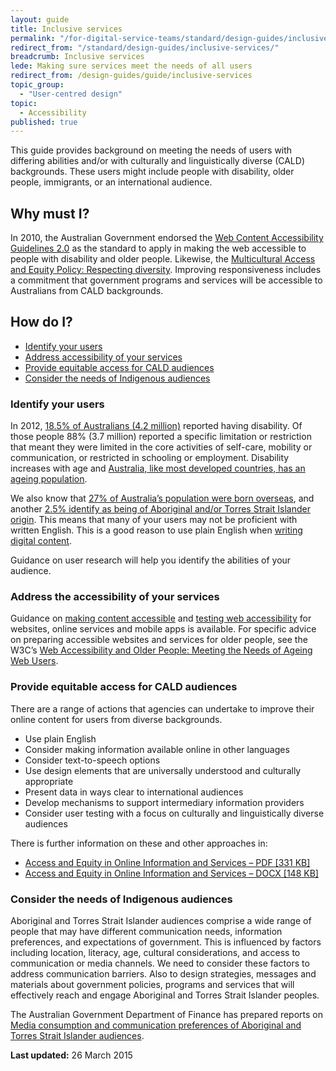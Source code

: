 ```yaml
---
layout: guide
title: Inclusive services
permalink: "/for-digital-service-teams/standard/design-guides/inclusive-services/"
redirect_from: "/standard/design-guides/inclusive-services/"
breadcrumb: Inclusive services
lede: Making sure services meet the needs of all users
redirect_from: /design-guides/guide/inclusive-services
topic_group:
  - "User-centred design"
topic:
  - Accessibility
published: true
---
```


This guide provides background on meeting the needs of users with differing abilities and/or with culturally and linguistically diverse (CALD) backgrounds. These users might include people with disability, older people, immigrants, or an international audience.

## Why must I?
In 2010, the Australian Government endorsed the [Web Content Accessibility Guidelines 2.0](http://www.w3.org/WAI/intro/wcag.php) as the standard to apply in making the web accessible to people with disability and older people. Likewise, the [Multicultural Access and Equity Policy: Respecting diversity](https://www.dss.gov.au/settlement-and-multicultural-affairs/programs-policy/multicultural-access-and-equity/multicultural-access-and-equity-resources). Improving responsiveness includes a commitment that government programs and services will be accessible to Australians from CALD backgrounds.

## How do I?
* [Identify your users​](#identify-your-users)
* [Address accessibility of your services](#address-the-accessibility-of-your-services)
* [Provide equitable access for CALD audiences](#provide-equitable-access-for-cald-audiences)
* [Consider the needs of Indigenous audiences](#consider-the-needs-of-indigenous-audiences)

### Identify your users
In 2012, [18.5% of Australians (4.2 million)](http://www.abs.gov.au/ausstats/abs@.nsf/Lookup/3A5561E876CDAC73CA257C210011AB9B?opendocument) reported having disability. Of those people 88% (3.7 million) reported a specific limitation or restriction that meant they were limited in the core activities of self-care, mobility or communication, or restricted in schooling or employment. Disability increases with age and [Australia, like most developed countries, has an ageing population](http://www.abs.gov.au/AUSSTATS/abs@.nsf/Previousproducts/3222.0Media%20Release12006%20to%202101?opendocument&amp;tabname=Summary&amp;prodno=3222.0&amp;issue=2006%20to%202101&amp;num=&amp;view=).

We also know that [27% of Australia’s population were born overseas](http://www.abs.gov.au/ausstats/abs@.nsf/Lookup/by%20Subject/1301.0~2012~Main%20Features~Country%20of%20birth~54), and another [2.5% identify as being of Aboriginal and/or Torres Strait Islander origin](http://www.abs.gov.au/ausstats/abs@.nsf/Lookup/2076.0main+features1102011). This means that many of your users may not be proficient with written English. This is a good reason to use plain English when [writing digital content](/for-digital-service-teams/standard/design-guides/online-writing/).

Guidance on user research will help you identify the abilities of your audience.

### Address the accessibility of your services
Guidance on [making content accessible](/for-digital-service-teams/standard/design-guides/making-content-accessible/) and [testing web accessibility](/for-digital-service-teams/standard/design-guides/testing-web-accessibility/) for websites, online services and mobile apps is available. For specific advice on preparing accessible websites and services for older people, see the W3C’s [Web Accessibility and Older People: Meeting the Needs of Ageing Web Users](http://www.w3.org/WAI/older-users/developing.html).

### Provide equitable access for CALD audiences
There are a range of actions that agencies can undertake to improve their online content for users from diverse backgrounds.

* Use plain English
* Consider making information available online in other languages
* Consider text-to-speech options
* Use design elements that are universally understood and culturally appropriate
* Present data in ways clear to international audiences
* Develop mechanisms to support intermediary information providers
* Consider user testing with a focus on culturally and linguistically diverse audiences

There is further information on these and other approaches in:

* [Access and Equity in Online Information and Services – PDF [331 KB]](/files/Access-and-Equity-in-Online-Information-and-Services-Nov-2014.pdf)
* [Access and Equity in Online Information and Services – DOCX [148 KB]](/files/Access-and-Equity-in-Online-Information-and-Services-Nov-2014.docx)

### Consider the needs of Indigenous audiences
Aboriginal and Torres Strait Islander audiences comprise a wide range of people that may have different communication needs, information preferences, and expectations of government. This is influenced by factors including location, literacy, age, cultural considerations, and access to communication or media channels. We need to consider these factors to address communication barriers. Also to design strategies, messages and materials about government policies, programs and services that will effectively reach and engage Aboriginal and Torres Strait Islander peoples.

The Australian Government Department of Finance has prepared reports on [Media consumption and communication preferences of Aboriginal and Torres Strait Islander audiences](http://www.finance.gov.au/advertising/indigenous-communications-research/).

**Last updated:** 26 March 2015
